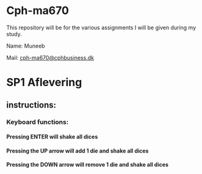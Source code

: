 # Cph-ma670
This repository will be for the various assignments I will be given during my study.

Name: Muneeb

Mail: cph-ma670@cphbusiness.dk

# SP1 Aflevering
## instructions: 
### Keyboard functions:
#### Pressing ENTER will shake all dices
#### Pressing the UP arrow will add 1 die and shake all dices
#### Pressing the DOWN arrow will remove 1 die and shake all dices
